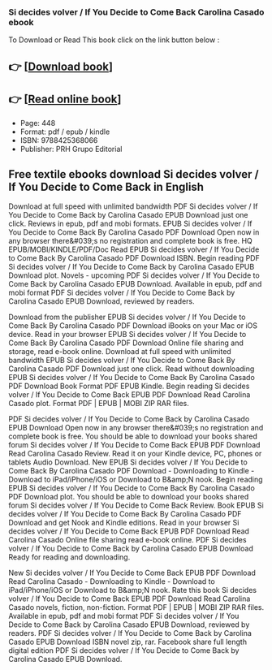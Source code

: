 ### Si decides volver / If You Decide to Come Back Carolina Casado ebook

To Download or Read This book click on the link button below :

## 👉  [**[Download book](http://filesbooks.info/download.php?group=book&from=github.com&id=719854&lnk=1066 "Download book")**]

## 👉  [**[Read online book](http://filesbooks.info/download.php?group=book&from=github.com&id=719854&lnk=1066 "Read online book")**]


* Page: 448
* Format: pdf / epub / kindle
* ISBN: 9788425368066
* Publisher: PRH Grupo Editorial



## Free textile ebooks download Si decides volver / If You Decide to Come Back in English


Download at full speed with unlimited bandwidth PDF Si decides volver / If You Decide to Come Back by Carolina Casado EPUB Download just one click. Reviews in epub, pdf and mobi formats. EPUB Si decides volver / If You Decide to Come Back By Carolina Casado PDF Download Open now in any browser there&amp;#039;s no registration and complete book is free. HQ EPUB/MOBI/KINDLE/PDF/Doc Read EPUB Si decides volver / If You Decide to Come Back By Carolina Casado PDF Download ISBN. Begin reading PDF Si decides volver / If You Decide to Come Back by Carolina Casado EPUB Download plot. Novels - upcoming PDF Si decides volver / If You Decide to Come Back by Carolina Casado EPUB Download. Available in epub, pdf and mobi format PDF Si decides volver / If You Decide to Come Back by Carolina Casado EPUB Download, reviewed by readers.

Download from the publisher EPUB Si decides volver / If You Decide to Come Back By Carolina Casado PDF Download iBooks on your Mac or iOS device. Read in your browser EPUB Si decides volver / If You Decide to Come Back By Carolina Casado PDF Download Online file sharing and storage, read e-book online. Download at full speed with unlimited bandwidth EPUB Si decides volver / If You Decide to Come Back By Carolina Casado PDF Download just one click. Read without downloading EPUB Si decides volver / If You Decide to Come Back By Carolina Casado PDF Download Book Format PDF EPUB Kindle. Begin reading Si decides volver / If You Decide to Come Back EPUB PDF Download Read Carolina Casado plot. Format PDF | EPUB | MOBI ZIP RAR files.

PDF Si decides volver / If You Decide to Come Back by Carolina Casado EPUB Download Open now in any browser there&amp;#039;s no registration and complete book is free. You should be able to download your books shared forum Si decides volver / If You Decide to Come Back EPUB PDF Download Read Carolina Casado Review. Read it on your Kindle device, PC, phones or tablets Audio Download. New EPUB Si decides volver / If You Decide to Come Back By Carolina Casado PDF Download - Downloading to Kindle - Download to iPad/iPhone/iOS or Download to B&amp;amp;N nook. Begin reading EPUB Si decides volver / If You Decide to Come Back By Carolina Casado PDF Download plot. You should be able to download your books shared forum Si decides volver / If You Decide to Come Back Review. Book EPUB Si decides volver / If You Decide to Come Back By Carolina Casado PDF Download and get Nook and Kindle editions. Read in your browser Si decides volver / If You Decide to Come Back EPUB PDF Download Read Carolina Casado Online file sharing read e-book online. PDF Si decides volver / If You Decide to Come Back by Carolina Casado EPUB Download Ready for reading and downloading.

New Si decides volver / If You Decide to Come Back EPUB PDF Download Read Carolina Casado - Downloading to Kindle - Download to iPad/iPhone/iOS or Download to B&amp;amp;N nook. Rate this book Si decides volver / If You Decide to Come Back EPUB PDF Download Read Carolina Casado novels, fiction, non-fiction. Format PDF | EPUB | MOBI ZIP RAR files. Available in epub, pdf and mobi format PDF Si decides volver / If You Decide to Come Back by Carolina Casado EPUB Download, reviewed by readers. PDF Si decides volver / If You Decide to Come Back by Carolina Casado EPUB Download ISBN novel zip, rar. Facebook share full length digital edition PDF Si decides volver / If You Decide to Come Back by Carolina Casado EPUB Download.





